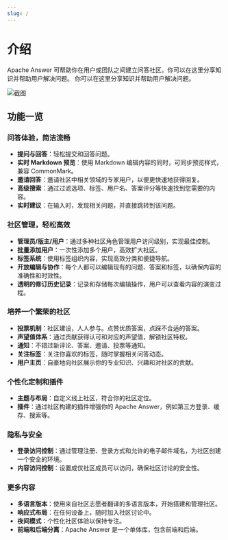 ```yaml
---
slug: /
---
```


# 介绍

Apache Answer 可帮助你在用户或团队之间建立问答社区。你可以在这里分享知识并帮助用户解决问题。 你可以在这里分享知识并帮助用户解决问题。

![截图](/img/screenshot.png)

## 功能一览

### 问答体验，简洁流畅

- **提问与回答**：轻松提交和回答问题。
- **实时 Markdown 预览**：使用 Markdown 编辑内容的同时，可同步预览样式，兼容 CommonMark。
- **邀请回答**：邀请社区中相关领域的专家用户，以便更快速地获得回复。
- **高级搜索**：通过过滤选项、标签、用户名、答案评分等快速找到您需要的内容。
- **实时建议**：在输入时，发现相关问题，并直接跳转到该问题。

### 社区管理，轻松高效

- **管理员/版主/用户**：通过多种社区角色管理用户访问级别，实现最佳控制。
- **批量添加用户**：一次性添加多个用户，高效扩大社区。
- **标签系统**：使用标签组织内容，实现高效分类和便捷导航。
- **开放编辑与协作**：每个人都可以编辑现有的问题、答案和标签，以确保内容的准确性和时效性。
- **透明的修订历史记录**：记录和存储每次编辑操作，用户可以查看内容的演变过程。

### 培养一个繁荣的社区

- **投票机制**：社区建设，人人参与。点赞优质答案，点踩不合适的答案。
- **声望值体系**：通过贡献获得认可和对应的声望值，解锁社区特权。
- **通知**：不错过新评论、答案、邀请、投票等通知。
- **关注标签**：关注你喜欢的标签，随时掌握相关问答动态。
- **用户主页**：自豪地向社区展示你的专业知识、兴趣和对社区的贡献。

### 个性化定制和插件

- **主题与布局**：自定义线上社区，符合你的社区定位。
- **插件**：通过社区构建的插件增强你的 Apache Answer，例如第三方登录、缓存、搜索等。

### 隐私与安全

- **登录访问控制**：通过管理注册、登录方式和允许的电子邮件域名，为社区创建一个安全的环境。
- **内容访问控制**：设置成仅社区成员可以访问，确保社区讨论的安全性。

### 更多内容

- **多语言版本**：使用来自社区志愿者翻译的多语言版本，开始搭建和管理社区。
- **响应式布局**：在任何设备上，随时加入社区讨论中。
- **夜间模式**：个性化社区体验以保持专注。
- **前端和后端分离**：Apache Answer 是一个单体库，包含前端和后端。
